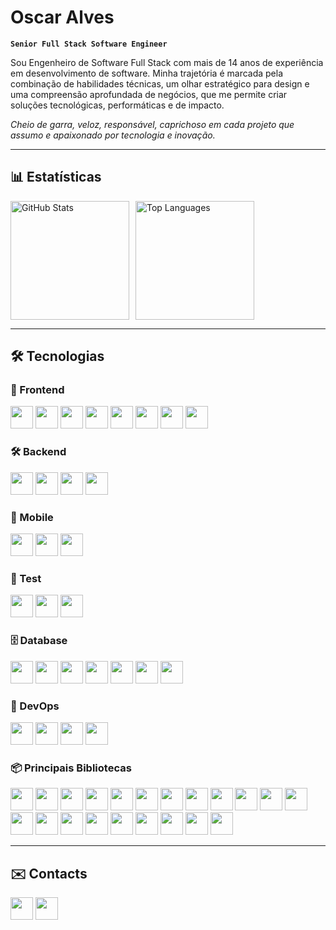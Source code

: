 # Oscar Alves

**`Senior Full Stack Software Engineer`**

Sou Engenheiro de Software Full Stack com mais de 14 anos de experiência em desenvolvimento de software. Minha trajetória é marcada pela combinação de habilidades técnicas, um olhar estratégico para design e uma compreensão aprofundada de negócios, que me permite criar soluções tecnológicas, performáticas e de impacto.

_Cheio de garra, veloz, responsável, caprichoso em cada projeto que assumo e apaixonado por tecnologia e inovação._


---
## 📊 Estatísticas
<img
    alt="GitHub Stats"
    height="190"
    style="padding-right: 10px;"
    src="https://github-readme-stats-pearl-nine-64.vercel.app/api?username=oskaralves&show_icons=true&theme=catppuccin_latte&include_all_commits=true&count_private=true&cache_seconds=1800&locale=pt-br"
/><img
    alt="Top Languages"
    height="190"
    src="https://github-readme-stats-pearl-nine-64.vercel.app/api/top-langs/?username=oskaralves&theme=catppuccin_latte&layout=compact&custom_title=Tecnologias&count_private=true&langs_count=9&cache_seconds=1800"
/>

---

## 🛠️ Tecnologias

### 🎨 Frontend

<p>
<img src="https://img.shields.io/badge/HTML-red?style=for-the-badge&logo=html5&logoColor=white" height="36"/>
<img src="https://img.shields.io/badge/CSS3-blue?style=for-the-badge&logo=css3&logoColor=white" height="36"/>
<img src="https://img.shields.io/badge/JavaScript-yellow?style=for-the-badge&logo=javascript&logoColor=white" height="36"/>
<img src="https://img.shields.io/badge/TypeScript-blue?style=for-the-badge&logo=typescript&logoColor=white" height="36"/>
<img src="https://img.shields.io/badge/React-61DAFB?style=for-the-badge&logo=react&logoColor=black" height="36"/>
<img src="https://img.shields.io/badge/Next.js-black?style=for-the-badge&logo=nextdotjs&logoColor=white" height="36"/>
<img src="https://img.shields.io/badge/Angular-DD0031?style=for-the-badge&logo=angular&logoColor=white" height="36"/>
<img src="https://img.shields.io/badge/Vue.js-4FC08D?style=for-the-badge&logo=vue.js&logoColor=white" height="36"/>
</p>

### 🛠️ Backend

<p>
<img src="https://img.shields.io/badge/Node.js-43853D?style=for-the-badge&logo=node.js&logoColor=white" height="36"/>
<img src="https://img.shields.io/badge/Nest.js-E0234E?style=for-the-badge&logo=nestjs&logoColor=white" height="36"/>
<img src="https://img.shields.io/badge/.NET-512BD4?style=for-the-badge&logo=dotnet&logoColor=white" height="36"/>
<img src="https://img.shields.io/badge/.NET%20Core-512BD4?style=for-the-badge&logo=dotnet&logoColor=white" height="36"/>
</p>

### 📱 Mobile
<p>
<img src="https://img.shields.io/badge/React_Native-61DAFB?style=for-the-badge&logo=react&logoColor=black" height="36"/>
<img src="https://img.shields.io/badge/Expo-000020?style=for-the-badge&logo=expo&logoColor=white" height="36"/>
<img src="https://img.shields.io/badge/Ionic-3880FF?style=for-the-badge&logo=ionic&logoColor=white" height="36"/>
</p>

### 🧪 Test
<p>
<img src="https://img.shields.io/badge/Jest-C21325?style=for-the-badge&logo=jest&logoColor=white" height="36"/>
<img src="https://img.shields.io/badge/Cypress-17202C?style=for-the-badge&logo=cypress&logoColor=white" height="36"/>
<img src="https://img.shields.io/badge/Testing_Library-E33332?style=for-the-badge&logo=testing-library&logoColor=white" height="36"/>
</p>

### 🗄️ Database

<p>
<img src="https://img.shields.io/badge/PostgreSQL-336791?style=for-the-badge&logo=postgresql&logoColor=white" height="36"/>
<img src="https://img.shields.io/badge/MySQL-4479A1?style=for-the-badge&logo=mysql&logoColor=white" height="36"/>
<img src="https://img.shields.io/badge/MongoDB-47A248?style=for-the-badge&logo=mongodb&logoColor=white" height="36"/>
<img src="https://img.shields.io/badge/Firebase-FFCA28?style=for-the-badge&logo=firebase&logoColor=black" height="36"/>
<img src="https://img.shields.io/badge/Redis-DC382D?style=for-the-badge&logo=redis&logoColor=white" height="36"/>
<img src="https://img.shields.io/badge/ElasticSearch-005571?style=for-the-badge&logo=elasticsearch&logoColor=white" height="36"/>
<img src="https://img.shields.io/badge/SQLite-003B57?style=for-the-badge&logo=sqlite&logoColor=white" height="36"/>
</p>

### 🚀 DevOps

<p>
<img src="https://img.shields.io/badge/Docker-2496ED?style=for-the-badge&logo=docker&logoColor=white" height="36"/>
<img src="https://img.shields.io/badge/Git-F05032?style=for-the-badge&logo=git&logoColor=white" height="36"/>
<img src="https://img.shields.io/badge/GCP-4285F4?style=for-the-badge&logo=google-cloud&logoColor=white" height="36"/>
<img src="https://img.shields.io/badge/GitHub%20Actions-2088FF?style=for-the-badge&logo=github-actions&logoColor=white" height="36"/>
</p>

### 📦 Principais Bibliotecas

<p>
<img src="https://img.shields.io/badge/Redux-764ABC?style=for-the-badge&logo=redux&logoColor=white"  height="36" />
<img src="https://img.shields.io/badge/Redux_Saga-58b338?style=for-the-badge&logo=redux-saga&logoColor=white"  height="36" />
<img src="https://img.shields.io/badge/React_Query-FF4154?style=for-the-badge&logo=react-query&logoColor=white"  height="36" />
<img src="https://img.shields.io/badge/React_Table-FF4154?style=for-the-badge&logo=react-table&logoColor=white"  height="36" />
<img src="https://img.shields.io/badge/Zustand-18181B?style=for-the-badge&logo=zustand&logoColor=white"  height="36" />
<img src="https://img.shields.io/badge/MUI-007FFF?style=for-the-badge&logo=mui&logoColor=white"  height="36" />
<img src="https://img.shields.io/badge/Tailwind-06B6D4?style=for-the-badge&logo=tailwind-css&logoColor=white"  height="36" />
<img src="https://img.shields.io/badge/Bootstrap-7952B3?style=for-the-badge&logo=bootstrap&logoColor=white"  height="36" />
<img src="https://img.shields.io/badge/Styled_Components-DB7093?style=for-the-badge&logo=styled-components&logoColor=white"  height="36" />
<img src="https://img.shields.io/badge/SASS-CC6699?style=for-the-badge&logo=sass&logoColor=white"  height="36" />
<img src="https://img.shields.io/badge/Lottie_Files-1DC9F0?style=for-the-badge&logo=lottie&logoColor=white"  height="36" />
<img src="https://img.shields.io/badge/Ant_Design-0170FE?style=for-the-badge&logo=ant-design&logoColor=white"  height="36" />
<img src="https://img.shields.io/badge/Shadcn_UI-000000?style=for-the-badge&logo=shadcnui&logoColor=white"  height="36" />
<img src="https://img.shields.io/badge/Express-000000?style=for-the-badge&logo=express&logoColor=white"  height="36" />
<img src="https://img.shields.io/badge/Fastify-000000?style=for-the-badge&logo=fastify&logoColor=white"  height="36" />
<img src="https://img.shields.io/badge/Axios-5A29E4?style=for-the-badge&logo=axios&logoColor=white"  height="36" />
<img src="https://img.shields.io/badge/jQuery-0769AD?style=for-the-badge&logo=jquery&logoColor=white"  height="36" />
<img src="https://img.shields.io/badge/React_Router-CA4245?style=for-the-badge&logo=react-router&logoColor=white"  height="36" />
<img src="https://img.shields.io/badge/Sharp-60A839?style=for-the-badge&logo=sharp&logoColor=white"  height="36" />
<img src="https://img.shields.io/badge/StoryBook-FF4785?style=for-the-badge&logo=storybook&logoColor=white"  height="36" />
<img src="https://img.shields.io/badge/Swagger-85EA2D?style=for-the-badge&logo=swagger&logoColor=black"  height="36" />
</p>

---

## ✉️ Contacts
<p>
<a href = "mailto:osk.alves@gmail.com" target="_blank"><img src="https://img.shields.io/badge/-Gmail-%23990000?style=for-the-badge&logo=gmail&logoColor=white" height="36"></a>
<a href="https://linkedin.com/in/oskaralves" target="_blank"><img src="https://img.shields.io/badge/-LinkedIn-%230077B5?style=for-the-badge&logo=linkedin&logoColor=white" height="36"></a>
</p>
